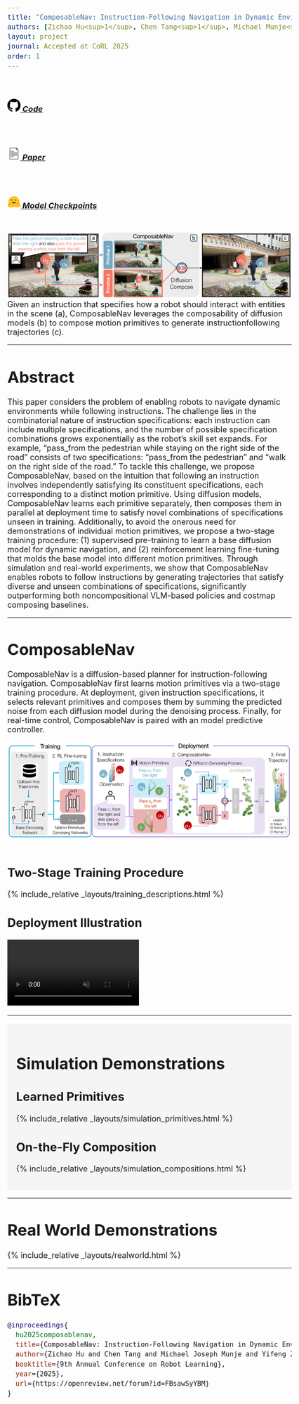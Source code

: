 ```yaml
---
title: "ComposableNav: Instruction-Following Navigation in Dynamic Environments via Composable Diffusion" 
authors: [Zichao Hu<sup>1</sup>, Chen Tang<sup>1</sup>, Michael Munje<sup>1</sup>, Yifeng Zhu<sup>1</sup>, Alex Liu<sup>1</sup>, Shuijing Liu<sup>1</sup>, Garrett Warnell<sup>1</sup><sup>2</sup>, Peter Stone<sup>1</sup><sup>3</sup>, Joydeep Biswas<sup>1</sup>]
layout: project
journal: Accepted at CoRL 2025
order: 1
---
```


<style>
@import url('https://fonts.googleapis.com/css2?family=Space+Grotesk:wght@500&display=swap');
.curly-font {
    font-family: 'Space Grotesk', cursive;
    color: orange;
}
body {
  font-size: 18px; /* or whatever size you prefer */
}

/* for bib tex */
pre code {
  white-space: pre-wrap;     /* wrap instead of scrolling */
  word-break: break-word;    /* break long words/URLs */
}
.label-box {
  height: 60px;   /* 👈 fixed height for all labels */
  overflow-y: auto;
  line-height: 1.1;   /* smaller = tighter lines */
}
</style>



<div class="text-center">
  <a type="button" class="btn btn-link" style="margin: 5pt 20pt 30pt 20pt; height:40px;" href="https://github.com/ut-amrl/ComposableNav">
    <h5>
      <img src="assets/images/github.png" style="height:30px;"/> Code
    </h5>
  </a>

  <a role="button" class="btn btn-link" style="margin: 5pt 20pt 30pt 20pt; height:40px;" href="https://www.cs.utexas.edu/~pstone/Papers/bib2html-links/zichao_hu_corl2025.pdf">
    <h5>
      <img src="assets/images/document_icon.png" style="height:30px;"/> Paper
    </h5>
  </a>

  <a role="button" class="btn btn-link" style="margin: 5pt 20pt 30pt 20pt; height:40px;" href="https://huggingface.co/zichao22/ComposableNav_Models/tree/main">
    <h5>
      <img src="assets/images/huggingface.png" style="height:30px;"/> Model Checkpoints
    </h5>
  </a>
</div>

<div class="text-center">
  <img src="assets/images/first_figure.png" alt="composablenav illustration">
  Given an instruction that specifies how a robot should interact with entities in the scene (a), ComposableNav leverages
the composability of diffusion models (b) to compose motion primitives to generate instructionfollowing trajectories (c).
</div>

<hr>

# Abstract

This paper considers the problem of enabling robots to navigate dynamic environments while following instructions. The challenge lies in the combinatorial nature of instruction specifications: each instruction can include multiple specifications, and the number of possible specification combinations grows exponentially as the robot’s skill set expands. For example, “pass_from the pedestrian while staying on the right side of the road” consists of two specifications: “pass_from the pedestrian” and “walk on the right side of the road.” To tackle this challenge, we propose ComposableNav, based on the intuition that following an instruction involves independently satisfying its constituent specifications, each corresponding to a distinct motion primitive. Using diffusion models, ComposableNav learns each primitive separately, then composes them in parallel at deployment time to satisfy novel combinations of specifications unseen in training. Additionally, to avoid the onerous need for demonstrations of individual motion primitives, we propose a two-stage training procedure: (1) supervised pre-training to learn a base diffusion model for dynamic navigation, and (2) reinforcement learning fine-tuning that molds the base model into different motion primitives. Through simulation and real-world experiments, we show that ComposableNav enables robots to follow instructions by generating trajectories that satisfy diverse and unseen combinations of specifications, significantly outperforming both noncompositional VLM-based policies and costmap composing baselines. 

<hr>

# ComposableNav
ComposableNav is a diffusion-based planner for instruction-following navigation. ComposableNav first learns motion primitives via a two-stage training procedure. At deployment, given instruction specifications, it selects relevant primitives and composes them by summing the predicted noise from each diffusion model during the denoising process. Finally, for real-time control, ComposableNav is paired with an model predictive controller.

<div class="text-center">
  <img src="assets/images/main_figure.png" alt="Main Method Figure">
</div>
<br>


## Two-Stage Training Procedure 

{% include_relative _layouts/training_descriptions.html %}


## Deployment Illustration
<video autoplay loop muted playsinline controls preload="metadata">
  <source src="assets/videos/deployment_illustration.mp4" type="video/mp4"></source>
</video>

<hr>

<div style="background-color: #f5f5f5; padding: 1em 20px 20px 20px">
<!-- padding-left:20px; padding-right:20px; padding-bottom:20px; padding-top:2em -->
<h1>Simulation Demonstrations</h1>

<h2>Learned Primitives</h2>
{% include_relative _layouts/simulation_primitives.html %}

<!-- <div class="row">
    <div class="col-4 col-md-2 text-center">
        <strong class="adaptive-font">Pass From Left</strong>
        <img src="assets/images/primitives/primitive_pass_from_left.gif" class="border border-2 border-dark rounded" alt="">
    </div>
    <div class="col-4 col-md-2 text-center">   
        <strong class="adaptive-font">Pass From Right</strong>
        <img src="assets/images/primitives/primitive_pass_from_right.gif" class="border border-2 border-dark rounded" alt="">
    </div>
    <div class="col-4 col-md-2 text-center">
        <strong class="adaptive-font">Follow</strong>
        <img src="assets/images/primitives/primitive_follow.gif" class="border border-2 border-dark rounded" alt="">
    </div>
    <div class="col-4 col-md-2 text-center">
        <strong class="adaptive-font">Yield</strong>
        <img src="assets/images/primitives/primitive_yield.gif" class="border border-2 border-dark rounded" alt="">
    </div>
    <div class="col-4 col-md-2 text-center">   
        <strong class="adaptive-font">Avoid Region</strong>
        <img src="assets/images/primitives/primitive_avoid.gif" class="border border-2 border-dark rounded" alt="">
    </div>
    <div class="col-4 col-md-2 text-center">
        <strong class="adaptive-font">Walk over Region</strong>
        <img src="assets/images/primitives/primitive_walk_over.gif" class="border border-2 border-dark rounded" alt="">
    </div>
</div> -->

<h2>On-the-Fly Composition</h2>

{% include_relative _layouts/simulation_compositions.html %}


</div>

<hr>

# Real World Demonstrations

{% include_relative _layouts/realworld.html %}


<!-- 
<div class="row">
    <div class="col col-md-4 text-center">
        <strong>Avoid the yellow caution cone and the black mat</strong>
        <video autoplay loop muted playsinline controls preload="metadata">
          <source src="assets/videos/gdc_avoid1.mp4" type="video/mp4"></source>
        </video>
    </div>
    <div class="col col-md-4 text-center">
        <strong>Steer clear of the group of people chatting ahead</strong>
        <video autoplay loop muted playsinline controls preload="metadata">
          <source src="assets/videos/gdc_avoid2.mp4" type="video/mp4"></source>
        </video>
    </div>
    <div class="col col-md-4 text-center">
        <strong>Slow down and let the approaching people cross first</strong>
        <video autoplay loop muted playsinline controls preload="metadata">
          <source src="assets/videos/gdc_yield.mp4" type="video/mp4"></source>
        </video>
    </div>
</div>



<div class="text-center">
  <span class="d-inline-block" style="width:40%;">
    <video class="w-100" autoplay loop muted playsinline controls preload="metadata">
      <source src="assets/videos/gdc_overall.mp4" type="video/mp4">
    </video>
  </span>
</div>

## In the wild

<video class="w-100" autoplay loop muted playsinline controls preload="metadata">
  <source src="assets/videos/elevator_follow.mp4" type="video/mp4">
</video> -->

<hr>

# BibTeX

```bibtex
@inproceedings{
  hu2025composablenav,
  title={ComposableNav: Instruction-Following Navigation in Dynamic Environments via Composable Diffusion},
  author={Zichao Hu and Chen Tang and Michael Joseph Munje and Yifeng Zhu and Alex Liu and Shuijing Liu and Garrett Warnell and Peter Stone and Joydeep Biswas},
  booktitle={9th Annual Conference on Robot Learning},
  year={2025},
  url={https://openreview.net/forum?id=FBsawSyYBM}
}
```
